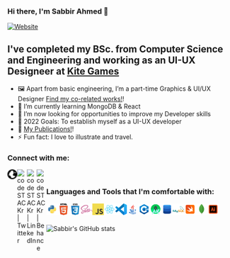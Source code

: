 ### Hi there, I'm Sabbir Ahmed 👋

[![Website](https://img.shields.io/static/v1?label=SabbirAhmed&message=Portfolio&color=informational)](https://sabbirahmedaust.github.io/)


## I've completed my BSc. from Computer Science and Engineering and working as an UI-UX Designeer at [Kite Games][kitegames]

- 🖼️ Apart from basic engineering, I’m a part-time Graphics & UI/UX Designer [Find my co-related works!][Behance]!
- 🌱 I’m currently learning MongoDB & React
- 💼 I’m now looking for opportunities to improve my Developer skills
- 🥅 2022 Goals: To establish myself as a UI-UX developer
- 📰 [My Publications!][Academia]!
- ⚡ Fun fact: I love to illustrate and travel.

### Connect with me:

[<img align="left" alt="codeSTACKr.com" width="22px" src="https://raw.githubusercontent.com/iconic/open-iconic/master/svg/globe.svg" />][website]
[<img align="left" alt="codeSTACKr | Twitter" width="22px" src="https://cdn.jsdelivr.net/npm/simple-icons@v3/icons/twitter.svg" />][twitter]
[<img align="left" alt="codeSTACKr | LinkedIn" width="22px" src="https://cdn.jsdelivr.net/npm/simple-icons@v3/icons/linkedin.svg" />][linkedin]
[<img align="left" alt="codeSTACKr | Behance" width="22px" src="https://cdn.jsdelivr.net/npm/simple-icons@v3/icons/behance.svg" />][Behance]



<br />

### Languages and Tools that I'm comfortable with:

[<img align="left" alt="Python" width="26px" src="https://raw.githubusercontent.com/github/explore/80688e429a7d4ef2fca1e82350fe8e3517d3494d/topics/python/python.png" />][python]
[<img align="left" alt="HTML5" width="26px" src="https://raw.githubusercontent.com/github/explore/80688e429a7d4ef2fca1e82350fe8e3517d3494d/topics/html/html.png" />][html]
[<img align="left" alt="CSS3" width="26px" src="https://raw.githubusercontent.com/github/explore/80688e429a7d4ef2fca1e82350fe8e3517d3494d/topics/css/css.png" />][css]
[<img align="left" alt="Sass" width="26px" src="https://raw.githubusercontent.com/github/explore/80688e429a7d4ef2fca1e82350fe8e3517d3494d/topics/sass/sass.png" />][sass]
[<img align="left" alt="JavaScript" width="26px" 
      src="https://raw.githubusercontent.com/github/explore/80688e429a7d4ef2fca1e82350fe8e3517d3494d/topics/javascript/javascript.png" />][javascript]
[<img align="left" alt="React" width="26px" src="https://raw.githubusercontent.com/github/explore/80688e429a7d4ef2fca1e82350fe8e3517d3494d/topics/react/react.png" />][react]
[<img align="left" alt="Visual Studio Code" width="26px" src="https://raw.githubusercontent.com/github/explore/80688e429a7d4ef2fca1e82350fe8e3517d3494d/topics/visual-studio-code/visual-studio-code.png" />][vs]
[<img align="left" alt="Java" width="26px" src="images/java.gif" />][java]
[<img align="left" alt="C/C++" width="26px" src="images/c++.png" />][c]
[<img align="left" alt="as" width="26px" src="images/as.png" />][ands]
[<img align="left" alt="SQL" width="26px" src="images/database.png" />][sql]
[<img align="left" alt="MySQL" width="26px" src="images/mysql.png" />][mysql]
[<img align="left" alt="Swift" width="26px" src="images/swift.png" />][swift]
[<img align="left" alt="MongoDB" width="26px" src="images/mng.png" />][mongodb]
[<img align="left" alt="Illustrator" width="26px" src="images/illustrator.png" />][illustrator]

<br />
<br />

![Sabbir's GitHub stats](https://github-readme-stats.vercel.app/api?username=sabbirahmedAUST&show_icons=true&theme=radical)


[python]: https://raw.githubusercontent.com/github/explore/80688e429a7d4ef2fca1e82350fe8e3517d3494d/topics/python/python.png
[html]: https://raw.githubusercontent.com/github/explore/80688e429a7d4ef2fca1e82350fe8e3517d3494d/topics/html/html.png
[css]: https://raw.githubusercontent.com/github/explore/80688e429a7d4ef2fca1e82350fe8e3517d3494d/topics/css/css.png
[sass]: https://raw.githubusercontent.com/github/explore/80688e429a7d4ef2fca1e82350fe8e3517d3494d/topics/sass/sass.png
[javascript]: https://raw.githubusercontent.com/github/explore/80688e429a7d4ef2fca1e82350fe8e3517d3494d/topics/javascript/javascript.png
[react]: https://raw.githubusercontent.com/github/explore/80688e429a7d4ef2fca1e82350fe8e3517d3494d/topics/react/react.png
[vs]: https://raw.githubusercontent.com/github/explore/80688e429a7d4ef2fca1e82350fe8e3517d3494d/topics/visual-studio-code/visual-studio-code.png
[java]: https://github.com/sabbirahmedAUST/sabbirahmedAUST/tree/main/images/java.gif
[c]: https://github.com/sabbirahmedAUST/sabbirahmedAUST/tree/main/images/c++
[ands]: https://github.com/sabbirahmedAUST/sabbirahmedAUST/tree/main/images/as.png
[sql]: https://github.com/sabbirahmedAUST/sabbirahmedAUST/tree/main/images/database.png
[mysql]: https://github.com/sabbirahmedAUST/sabbirahmedAUST/tree/main/images/mysql.png
[mongodb]: https://github.com/sabbirahmedAUST/sabbirahmedAUST/tree/main/images/mng.png
[swift]: https://github.com/sabbirahmedAUST/sabbirahmedAUST/tree/main/images/swift.png
[illustrator]: https://github.com/sabbirahmedAUST/sabbirahmedAUST/tree/main/images/illustrator.png


[website]: https://sabbirahmedaust.github.io/
[twitter]: https://twitter.com/sabbirahmed1123
[Behance]: https://www.behance.net/sabbirahmed1123
[linkedin]: https://www.linkedin.com/in/sabbir-ahmed-80257b1b8/
[Academia]: https://aust.academia.edu/sabbirahmed?from_navbar=true
[kitegames]: https://www.kitegamesstudio.com/



